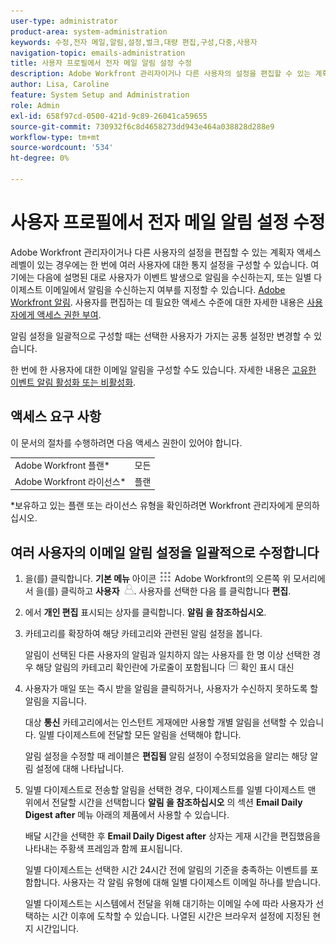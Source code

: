 ```yaml
---
user-type: administrator
product-area: system-administration
keywords: 수정,전자 메일,알림,설정,벌크,대량 편집,구성,다중,사용자
navigation-topic: emails-administration
title: 사용자 프로필에서 전자 메일 알림 설정 수정
description: Adobe Workfront 관리자이거나 다른 사용자의 설정을 편집할 수 있는 계획자 액세스 레벨이 있는 경우에는 한 번에 여러 사용자에 대한 통지 설정을 구성할 수 있습니다. 여기에는 Adobe Workfront 알림에 설명된 대로 사용자가 이벤트를 수신하는지 또는 일별 다이제스트 이메일을 수신하는지 여부를 지정할 수 있습니다. 사용자를 편집하는 데 필요한 액세스 수준에 대한 자세한 내용은 사용자에게 액세스 권한 부여 를 참조하십시오.
author: Lisa, Caroline
feature: System Setup and Administration
role: Admin
exl-id: 658f97cd-0500-421d-9c89-26041ca59655
source-git-commit: 730932f6c8d4658273dd943e464a038828d288e9
workflow-type: tm+mt
source-wordcount: '534'
ht-degree: 0%

---
```


# 사용자 프로필에서 전자 메일 알림 설정 수정

Adobe Workfront 관리자이거나 다른 사용자의 설정을 편집할 수 있는 계획자 액세스 레벨이 있는 경우에는 한 번에 여러 사용자에 대한 통지 설정을 구성할 수 있습니다. 여기에는 다음에 설명된 대로 사용자가 이벤트 발생으로 알림을 수신하는지, 또는 일별 다이제스트 이메일에서 알림을 수신하는지 여부를 지정할 수 있습니다. [Adobe Workfront 알림](../../../workfront-basics/using-notifications/wf-notifications.md). 사용자를 편집하는 데 필요한 액세스 수준에 대한 자세한 내용은 [사용자에게 액세스 권한 부여](../../../administration-and-setup/add-users/configure-and-grant-access/grant-access-other-users.md).

알림 설정을 일괄적으로 구성할 때는 선택한 사용자가 가지는 공통 설정만 변경할 수 있습니다.

한 번에 한 사용자에 대한 이메일 알림을 구성할 수도 있습니다. 자세한 내용은 [고유한 이벤트 알림 활성화 또는 비활성화](../../../workfront-basics/using-notifications/activate-or-deactivate-your-own-event-notifications.md).

## 액세스 요구 사항

이 문서의 절차를 수행하려면 다음 액세스 권한이 있어야 합니다.

<table style="table-layout:auto"> 
 <col> 
 <col> 
 <tbody> 
  <tr> 
   <td role="rowheader">Adobe Workfront 플랜*</td> 
   <td>모든</td> 
  </tr> 
  <tr> 
   <td role="rowheader">Adobe Workfront 라이선스*</td> 
   <td>플랜</td> 
  </tr> 
 </tbody> 
</table>

&#42;보유하고 있는 플랜 또는 라이선스 유형을 확인하려면 Workfront 관리자에게 문의하십시오.

## 여러 사용자의 이메일 알림 설정을 일괄적으로 수정합니다

1. 을(를) 클릭합니다. **기본 메뉴** 아이콘 ![](assets/main-menu-icon.png) Adobe Workfront의 오른쪽 위 모서리에서 을(를) 클릭하고 **사용자** ![](assets/users-icon-in-main-menu.png). 사용자를 선택한 다음 를 클릭합니다 **편집**.
1. 에서 **개인 편집** 표시되는 상자를 클릭합니다. **알림 을 참조하십시오**.

1. 카테고리를 확장하여 해당 카테고리와 관련된 알림 설정을 봅니다.

   알림이 선택된 다른 사용자의 알림과 일치하지 않는 사용자를 한 명 이상 선택한 경우 해당 알림의 카테고리 확인란에 가로줄이 포함됩니다 ![](assets/straight-line-instead-of-checkmark.jpg) 확인 표시 대신

1. 사용자가 매일 또는 즉시 받을 알림을 클릭하거나, 사용자가 수신하지 못하도록 할 알림을 지웁니다.

   대상 **통신** 카테고리에서는 인스턴트 게재에만 사용할 개별 알림을 선택할 수 있습니다. 일별 다이제스트에 전달할 모든 알림을 선택해야 합니다.

   알림 설정을 수정할 때 레이블은 **편집됨** 알림 설정이 수정되었음을 알리는 해당 알림 설정에 대해 나타납니다.

1. 일별 다이제스트로 전송할 알림을 선택한 경우, 다이제스트를 일별 다이제스트 맨 위에서 전달할 시간을 선택합니다 **알림 을 참조하십시오** 의 섹션 **Email Daily Digest after** 메뉴 아래의 제품에서 사용할 수 있습니다.

   배달 시간을 선택한 후 **Email Daily Digest after** 상자는 게재 시간을 편집했음을 나타내는 주황색 프레임과 함께 표시됩니다.

   일별 다이제스트는 선택한 시간 24시간 전에 알림의 기준을 충족하는 이벤트를 포함합니다. 사용자는 각 알림 유형에 대해 일별 다이제스트 이메일 하나를 받습니다.

   일별 다이제스트는 시스템에서 전달을 위해 대기하는 이메일 수에 따라 사용자가 선택하는 시간 이후에 도착할 수 있습니다. 나열된 시간은 브라우저 설정에 지정된 현지 시간입니다.
